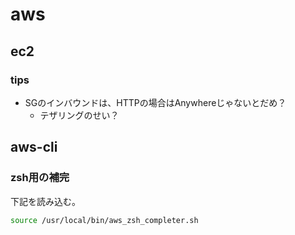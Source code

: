 # aws

## ec2
### tips
* SGのインバウンドは、HTTPの場合はAnywhereじゃないとだめ？
    * テザリングのせい？

## aws-cli

### zsh用の補完
下記を読み込む。
```zsh
source /usr/local/bin/aws_zsh_completer.sh
```

